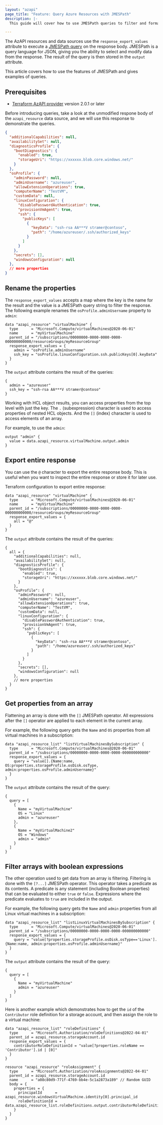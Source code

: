 ```yaml
---
layout: "azapi"
page_title: "Feature: Query Azure Resources with JMESPath"
description: |-
  This guide will cover how to use JMESPath queries to filter and format the output of Azure resources in Terraform.

---
```


The AzAPI resources and data sources use the `response_export_values` attribute to execute a [JMESPath query](http://jmespath.org/) on the response body. JMESPath is a query language for JSON, giving you the ability to select and modify data from the response. The result of the query is then stored in the `output` attribute.

This article covers how to use the features of JMESPath and gives examples of queries. 

## Prerequisites

- [Terraform AzAPI provider](https://registry.terraform.io/providers/azure/azapi) version 2.0.1 or later

Before introducing queries, take a look at the unmodified respone body of the `azapi_resource` data source, and we will use this response to demonstrate the queries.

```json
{
  "additionalCapabilities": null,
  "availabilitySet": null,
  "diagnosticsProfile": {
    "bootDiagnostics": {
      "enabled": true,
      "storageUri": "https://xxxxxx.blob.core.windows.net/"
    }
  },
  "osProfile": {
    "adminPassword": null,
    "adminUsername": "azureuser",
    "allowExtensionOperations": true,
    "computerName": "TestVM",
    "customData": null,
    "linuxConfiguration": {
      "disablePasswordAuthentication": true,
      "provisionVmAgent": true,
      "ssh": {
        "publicKeys": [
          {
            "keyData": "ssh-rsa AA***V stramer@contoso",
            "path": "/home/azureuser/.ssh/authorized_keys"
          }
        ]
      }
    },
    "secrets": [],
    "windowsConfiguration": null
  },
  // more properties
}
```

## Rename the properties

The `response_export_values` accepts a map where the key is the name for the result and the value is a JMESPath query string to filter the response. The following example renames the `osProfile.adminUsername` property to `admin`:

```hcl
data "azapi_resource" "virtualMachine" {
  type      = "Microsoft.Compute/virtualMachines@2020-06-01"
  name      = "myVirtualMachine"
  parent_id = "/subscriptions/00000000-0000-0000-0000-000000000000/resourceGroups/myResourceGroup"
  response_export_values = {
    admin = "osProfile.adminUsername"
    ssh_key = "osProfile.linuxConfiguration.ssh.publicKeys[0].keyData"
  }
}
```

The `output` attribute contains the result of the queries:

```hcl
{
  admin = "azureuser"
  ssh_key = "ssh-rsa AA***V stramer@contoso"
}
```

Working with HCL object results, you can access properties from the top level with just the key. The `.` (subexpression) character is used to access properties of nested HCL objects. And the `[]` (index) character is used to access elements of an array.

For example, to use the `admin`:

```hcl
output "admin" {
  value = data.azapi_resource.virtualMachine.output.admin
}
```


## Export entire response

You can use the `@` character to export the entire response body. This is useful when you want to inspect the entire response or store it for later use.

Terraform configuration to export entire response:
```hcl
data "azapi_resource" "virtualMachine" {
  type      = "Microsoft.Compute/virtualMachines@2020-06-01"
  name      = "myVirtualMachine"
  parent_id = "/subscriptions/00000000-0000-0000-0000-000000000000/resourceGroups/myResourceGroup"
  response_export_values = {
    all = "@"
  }
}
```

The `output` attribute contains the result of the queries:

```
{
  all = {
    "additionalCapabilities": null,
    "availabilitySet": null,
    "diagnosticsProfile": {
      "bootDiagnostics": {
        "enabled": true,
        "storageUri": "https://xxxxxx.blob.core.windows.net/"
      }
    },
    "osProfile": {
      "adminPassword": null,
      "adminUsername": "azureuser",
      "allowExtensionOperations": true,
      "computerName": "TestVM",
      "customData": null,
      "linuxConfiguration": {
        "disablePasswordAuthentication": true,
        "provisionVmAgent": true,
        "ssh": {
          "publicKeys": [
            {
              "keyData": "ssh-rsa AA***V stramer@contoso",
              "path": "/home/azureuser/.ssh/authorized_keys"
            }
          ]
        }
      },
      "secrets": [],
      "windowsConfiguration": null
    },
    // more properties
  }
}
```

## Get properties from an array

Flattening an array is done with the `[]` JMESPath operator. All expressions after the `[]` operator are applied to each element in the current array.

For example, the following query gets the `Name` and `OS` properties from all virtual machines in a subscription:

```hcl
data "azapi_resource_list" "listVirtualMachinesBySubscription" {
  type      = "Microsoft.Compute/virtualMachines@2020-06-01"
  parent_id = "/subscriptions/00000000-0000-0000-0000-000000000000"
  response_export_values = {
    query = "value[].{Name:name, OS:properties.storageProfile.osDisk.osType, admin:properties.osProfile.adminUsername}"
  }
}
```

The `output` attribute contains the result of the query:

```hcl
{
  query = [
    {
      Name = "myVirtualMachine"
      OS = "Linux"
      admin = "azureuser"
    },
    {
      Name = "myVirtualMachine2"
      OS = "Windows"
      admin = "admin"
    }
  ]
}
```

## Filter arrays with boolean expressions

The other operation used to get data from an array is filtering. Filtering is done with the `[?...]` JMESPath operator. This operator takes a predicate as its contents. A predicate is any statement (including Boolean properties) that can be evaluated to either `true` or `false`. Expressions where the predicate evaluates to `true` are included in the output.

For example, the following query gets the `Name` and `admin` properties from all Linux virtual machines in a subscription:

```hcl
data "azapi_resource_list" "listLinuxVirtualMachinesBySubscription" {
  type      = "Microsoft.Compute/virtualMachines@2020-06-01"
  parent_id = "/subscriptions/00000000-0000-0000-0000-000000000000"
  response_export_values = {
    query = "value[?properties.storageProfile.osDisk.osType=='Linux'].{Name:name, admin:properties.osProfile.adminUsername}"
  }
}
```

The `output` attribute contains the result of the query:

```hcl
{
  query = [
    {
      Name = "myVirtualMachine"
      admin = "azureuser"
    }
  ]
}
```

Here is another example which demonstrates how to get the `id` of the `Contributor` role definition for a storage account, and then assign the role to a virtual machine:

```hcl
data "azapi_resource_list" "roleDefinitions" {
  type      = "Microsoft.Authorization/roleDefinitions@2022-04-01"
  parent_id = azapi_resource.storageAccount.id
  response_export_values = {
    contributorRoleDefinitionId = "value[?properties.roleName == 'Contributor'].id | [0]"
  }
}

resource "azapi_resource" "roleAssignment" {
  type      = "Microsoft.Authorization/roleAssignments@2022-04-01"
  parent_id = azapi_resource.storageAccount.id
  name      = "a08c80d9-771f-4769-bb4e-5c1a2873a189" // Random GUID
  body = {
    properties = {
      principalId      = azapi_resource.windowsVirtualMachine.identity[0].principal_id
      roleDefinitionId = data.azapi_resource_list.roleDefinitions.output.contributorRoleDefinitionId
    }
  }
}
```